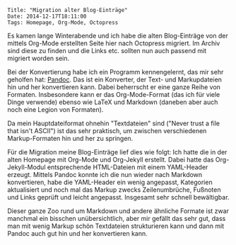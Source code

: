 	Title: "Migration alter Blog-Einträge"
	Date: 2014-12-17T18:11:00
	Tags: Homepage, Org-Mode, Octopress

Es kamen lange Winterabende und ich habe die alten Blog-Einträge von
der mittels Org-Mode erstellten Seite hier nach Octopress
migriert. Im Archiv sind diese zu finden und die Links etc. sollten
nun auch passend mit migriert worden sein.

Bei der Konvertierung habe ich ein Programm kennengelernt, das mir
sehr geholfen hat: [Pandoc](http://johnmacfarlane.net/pandoc/). Das
ist ein Konverter, der Text- und Markupdateien hin und her
konvertieren kann. Dabei beherrscht er eine ganze Reihe von
Formaten. Insbesondere kann er das Org-Mode-Format (das ich für viele
Dinge verwende) ebenso wie LaTeX und Markdown (daneben aber auch noch
eine Legion von Formaten).

Da mein Hauptdateiformat ohnehin "Textdateien" sind ("Never trust a
file that isn't ASCII") ist das sehr praktisch, um zwischen
verschiedenen Markup-Formaten hin und her zu springen.

Für die Migration meine Blog-Einträge lief dies wie folgt: Ich hatte
die in der alten Homepage mit Org-Mode und Org-Jekyll erstellt. Dabei
hatte das Org-Jekyll-Modul entsprechende HTML-Dateien mit einem
YAML-Header erzeugt. Mittels Pandoc konnte ich die nun wieder nach
Markdown konvertieren, habe die YAML-Header ein wenig angepasst,
Kategorien aktualisiert und noch mal das Markup zwecks Zeilenumbrüche,
Fußnoten und Links geprüft und leicht angepasst. Insgesamt sehr
schnell bewältigbar.

Dieser ganze Zoo rund um Markdown und andere ähnliche Formate ist zwar
manchmal ein bisschen unübersichtlich, aber mir gefällt das sehr gut,
dass man mit wenig Markup schön Textdateien strukturieren kann und
dann mit Pandoc auch gut hin und her konvertieren kann.
